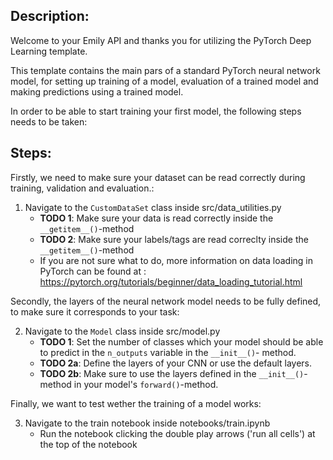 
## Description:
Welcome to your Emily API and thanks you for utilizing the PyTorch Deep Learning template. 

This template contains the main pars of a standard PyTorch neural network model, for setting up training of a model, evaluation of a trained model and making predictions using a trained model. 

In order to be able to start training your first model, the following steps needs to be taken:

## Steps:

Firstly, we need to make sure your dataset can be read correctly during training, validation and evaluation.:

1. Navigate to the `CustomDataSet` class inside src/data_utilities.py
    * **TODO 1**: Make sure your data is read correctly inside the `__getitem__()`-method
    * **TODO 2**: Make sure your labels/tags  are read correclty inside the `__getitem__()`-method
    * If you are not sure what to do, more information on data loading in PyTorch can be found at : https://pytorch.org/tutorials/beginner/data_loading_tutorial.html

Secondly, the layers of the neural network model needs to be fully defined, to make sure it corresponds to your task:

2. Navigate to the `Model` class inside src/model.py
    * **TODO 1**: Set the number of classes which your model should be able to predict in the `n_outputs` variable in the `__init__()`- method. 
    * **TODO 2a**: Define the layers of your CNN or use the default layers.  
    * **TODO 2b**: Make sure to use the layers defined in the `__init__()`-method in your model's `forward()`-method. 

Finally, we want to test wether the training of a model works:

3. Navigate to the train notebook inside notebooks/train.ipynb
    * Run the notebook clicking the double play arrows ('run all cells') at the top of the notebook
